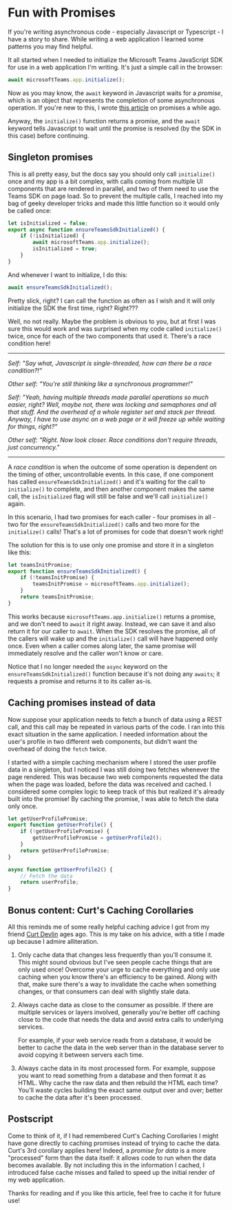 
# Fun with Promises

If you're writing asynchronous code - especially Javascript or Typescript - I have a story to share. While writing a web application I learned some patterns you may find helpful.

It all started when I needed to initialize the Microsoft Teams JavaScript SDK for use in a web application I'm writing. It's just a simple call in the browser:

~~~javascript
await microsoftTeams.app.initialize();
~~~

Now as you may know, the `await` keyword in Javascript waits for a _promise_, which is an object that represents the completion of some asynchronous operation. If you're new to this, I wrote [this article](https://bob1german.com/2015/03/16/understanding-javascript-promises/) on promises a while ago.

Anyway, the `initialize()` function returns a promise, and the `await` keyword tells Javascript to wait until the promise is resolved (by the SDK in this case) before continuing.

## Singleton promises

This is all pretty easy, but the docs say you should only call `initialize()` once and my app is a bit  complex, with calls coming from multiple UI components that are rendered in parallel, and two of them need to use the Teams SDK on page load. So to prevent the multiple calls, I reached into my bag of geeky developer tricks and made this little function so it would only be called once:

~~~javascript
let isInitialized = false;
export async function ensureTeamsSdkInitialized() {
    if (!isInitialized) {
        await microsoftTeams.app.initialize();
        isInitialized = true;
    }
}
~~~

And whenever I want to initialize, I do this:

~~~javascript
await ensureTeamsSdkInitialized();
~~~

Pretty slick, right? I can call the function as often as I wish and it will only initialize the SDK the first time, right? Right???

Well, no not really. Maybe the problem is obvious to you, but at first I was sure this would work and was surprised when my code called `initialize()` twice, once for each of the two components that used it. There's a race condition here!

___________

_Self: "Say what, Javascript is single-threaded, how can there be a race condition?!"_

_Other self: "You're still thinking like a synchronous programmer!"_

_Self: "Yeah, having multiple threads made parallel operations so much easier, right? Well, maybe not, there was locking and semaphores and all that stuff. And the overhead of a whole register set and stack per thread. Anyway, I have to use async on a web page or it will freeze up while waiting for things, right?"_

_Other self: "Right. Now look closer. Race conditions don't require threads, just concurrency."_

____

A _race condition_ is when the outcome of some operation is dependent on the timing of other, uncontrollable events. In this case, if one component has called `ensureTeamsSdkInitialized()` and it's waiting for the call to `initialize()` to complete, and then another component makes the same call, the `isInitialized` flag will still be false and we'll call `initialize()` again.

In this scenario, I had two promises for each caller - four promises in all - two for the `ensureTeamsSdkInitialized()` calls and two more for the `initialize()` calls! That's a lot of promises for code that doesn't work right!

The solution for this is to use only one promise and store it in a singleton like this:

~~~javascript
let teamsInitPromise;
export function ensureTeamsSdkInitialized() {
    if (!teamsInitPromise) {
        teamsInitPromise = microsoftTeams.app.initialize();
    }
    return teamsInitPromise;
}
~~~

This works because `microsoftTeams.app.initialize()` returns a promise, and we don't need to `await` it right away. Instead, we can save it and also return it for our caller to `await`. When the SDK resolves the promise, all of the callers will wake up and the `initialize()` call will have happened only once. Even when a caller comes along later, the same promise will immediately resolve and the caller won't know or care.

Notice that I no longer needed the `async` keyword on the `ensureTeamsSdkInitialized()` function because it's not doing any `awaits`; it requests a promise and returns it to its caller as-is.

## Caching promises instead of data

Now suppose your application needs to fetch a bunch of data using a REST call, and this call may be repeated in various parts of the code. I ran into this exact situation in the same application. I needed information about the user's profile in two different web components, but didn't want the overhead of doing the `fetch` twice.

I started with a simple caching mechanism where I stored the user profile data in a singleton, but I noticed I was still doing two fetches whenever the page rendered. This was because two web components requested the data when the page was loaded, before the data was received and cached. I considered some complex logic to keep track of this but realized it's already built into the promise! By caching the promise, I was able to fetch the data only once.

~~~javascript
let getUserProfilePromise;
export function getUserProfile() {
    if (!getUserProfilePromise) {
        getUserProfilePromise = getUserProfile2();
    }
    return getUserProfilePromise;
}

async function getUserProfile2() {
    // Fetch the data
    return userProfile;
}
~~~

## Bonus content: Curt's Caching Corollaries

All this reminds me of some really helpful caching advice I got from my friend [Curt Devlin](https://www.linkedin.com/in/curt-devlin-20aa81/) ages ago. This is my take on his advice, with a title I made up because I admire alliteration.

1. Only cache data that changes less frequently than you'll consume it. This might sound obvious but I've seen people cache things that are only used once! Overcome your urge to cache everything and only use caching when you know there's an efficiency to be gained. Along with that, make sure there's a way to invalidate the cache when something changes, or that consumers can deal with slightly stale data.

2. Always cache data as close to the consumer as possible. If there are multiple services or layers involved, generally you're better off caching close to the code that needs the data and avoid extra calls to underlying services.
 
   For example, if your web service reads from a database, it would be better to cache the data in the web server than in the database server to avoid copying it between servers each time.

3. Always cache data in its most processed form. For example, suppose you want to read something from a database and then format it as HTML. Why cache the raw data and then rebuild the HTML each time? You'll waste cycles building the exact same output over and over; better to cache the data after it's been processed.

## Postscript

Come to think of it, if I had remembered Curt's Caching Corollaries I might have gone directly to caching promises instead of trying to cache the data. Curt's 3rd corollary applies here! Indeed, a _promise for data_ is a more "processed" form than the data itself: it allows code to run when the data becomes available. By not including this in the information I cached, I introduced false cache misses and failed to speed up the initial render of my web application.

Thanks for reading and if you like this article, feel free to cache it for future use!
